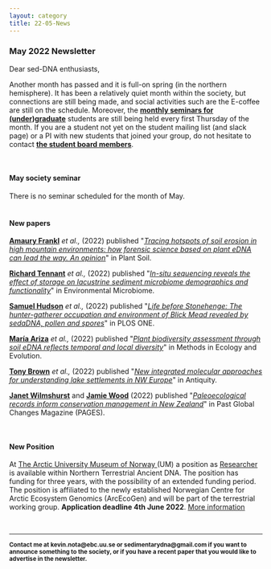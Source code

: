 ```yaml
---
layout: category
title: 22-05-News
---
```



<div class="section">
<h3 class="section-title underline">May 2022 Newsletter</h3>
</div>

<p>Dear sed-DNA enthusiasts,</p>



<div class="intro">
<p>Another month has passed and it is full-on spring (in the northern hemisphere). It has been a relatively quiet month within the society, but connections are still being made, and social activities such are the E-coffee are still on the schedule. Moreover, the <a href="https://sedadna.github.io/category/events.html" target="_blank"><b>monthly seminars for (under)graduate</b></a> students are still being held every first Thursday of the month. If you are a student not yet on the student mailing list (and slack page) or a PI with new students that joined your group, do not hesitate to contact <a href="https://sedadna.github.io/category/board.html" target="_blank"><b>the student board members</b></a>.</p>

<br>
<div class="intro">
<h4 class="section-title underline">May society seminar</h4><p>
There is no seminar scheduled for the month of May.

<br>
<br>
<div class="intro">
<h4 class="section-title underline">New papers</h4>

<p><a href="https://www.researchgate.net/profile/Amaury-Frankl" target="_blank"><b>Amaury Frankl</b></a> <i>et al.,</i> (2022) published "<a href="https://doi.org/10.1007/s11104-021-05261-9" target="_blank"><u><i>Tracing hotspots of soil erosion in high mountain environments: how forensic science based on plant eDNA can lead the way. An opinion</i></u></a>" in Plant Soil.</p>

<p><a href="https://www.researchgate.net/profile/Amaury-Frankl" target="_blank"><b>Richard Tennant</b></a> <i>et al.,</i> (2022) published "<a href="https://doi.org/10.1186/s40793-022-00400-w" target="_blank"><u><i>In-situ sequencing reveals the effect of storage on lacustrine sediment microbiome demographics and functionality</i></u></a>" in Environmental Microbiome.</p>

<p><a href="https://www.researchgate.net/profile/Sam-Hudson-9" target="_blank"><b>Samuel Hudson</b></a> <i>et al.,</i> (2022) published "<a href="https://doi.org/10.1371/journal.pone.0266789" target="_blank"><u><i>Life before Stonehenge: The hunter-gatherer occupation and environment of Blick Mead revealed by sedaDNA, pollen and spores</i></u></a>" in PLOS ONE.</p>

<p><a href="https://www.researchgate.net/profile/Maria-Ariza-8" target="_blank"><b>María Ariza</b></a> <i>et al.,</i> (2022) published "<a href="https://doi.org/10.1111/2041-210X.13865" target="_blank"><u><i>Plant biodiversity assessment through soil eDNA reflects temporal and local diversity</i></u></a>" in Methods in Ecology and Evolution.</p>

<p><a href="https://www.researchgate.net/profile/Tony-Brown-8" target="_blank"><b>Tony Brown</b></a> <i>et al.,</i> (2022) published "<a href="https://www.researchgate.net/publication/359797462_New_integrated_molecular_approaches_for_understanding_lake_settlements_in_NW_Europe" target="_blank"><u><i>New integrated molecular approaches for understanding lake settlements in NW Europe</i></u></a>" in Antiquity.</p>

<p><a href="https://www.researchgate.net/profile/Janet-Wilmshurst" target="_blank"><b>Janet Wilmshurst</b></a> and <a href="https://www.researchgate.net/profile/Jamie-Wood-5" target="_blank"><b>Jamie Wood</b></a> (2022) published "<a href="https://doi.org/10.22498/pages.30.1.26" target="_blank"><u><i>Paleoecological records inform conservation management in New Zealand</i></u></a>" in Past Global Changes Magazine (PAGES).</p>

<br>
<h4 class="section-title underline">New Position</h4>
<p>At <a href="https://en.uit.no/tmu" target="_blank"><u>The Arctic University Museum of Norway </u></a>(UM) a position as <a href="https://www.jobbnorge.no/en/available-jobs/job/222676/researcher-in-northern-terrestrial-ancient-dna" target="_blank"><u>Researcher</u></a> is available within Northern Terrestrial Ancient DNA. The position has funding for three years, with the possibility of an extended funding period. The position is affiliated to the newly established Norwegian Centre for Arctic Ecosystem Genomics (ArcEcoGen) and will be part of the terrestrial working group. <b> Application deadline 4th June 2022</b>. <a href="https://www.jobbnorge.no/en/available-jobs/job/222676/researcher-in-northern-terrestrial-ancient-dna" target="_blank"><u> More information</u></a><b> </p>
<br>
  
<hr />
<p><small>Contact me at kevin.nota@ebc.uu.se or sedimentarydna@gmail.com if you want to announce something to the society, or if you have a recent paper that you would like to advertise in the newsletter.</small></p>
